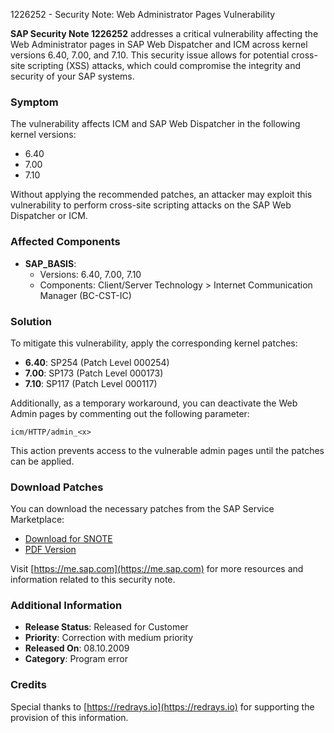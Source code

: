 1226252 - Security Note: Web Administrator Pages Vulnerability

**SAP Security Note 1226252** addresses a critical vulnerability affecting the Web Administrator pages in SAP Web Dispatcher and ICM across kernel versions 6.40, 7.00, and 7.10. This security issue allows for potential cross-site scripting (XSS) attacks, which could compromise the integrity and security of your SAP systems.

### **Symptom**
The vulnerability affects ICM and SAP Web Dispatcher in the following kernel versions:
- 6.40
- 7.00
- 7.10

Without applying the recommended patches, an attacker may exploit this vulnerability to perform cross-site scripting attacks on the SAP Web Dispatcher or ICM.

### **Affected Components**
- **SAP_BASIS**:
  - Versions: 6.40, 7.00, 7.10
  - Components: Client/Server Technology > Internet Communication Manager (BC-CST-IC)

### **Solution**
To mitigate this vulnerability, apply the corresponding kernel patches:
- **6.40**: SP254 (Patch Level 000254)
- **7.00**: SP173 (Patch Level 000173)
- **7.10**: SP117 (Patch Level 000117)

Additionally, as a temporary workaround, you can deactivate the Web Admin pages by commenting out the following parameter:
```plaintext
icm/HTTP/admin_<x>
```
This action prevents access to the vulnerable admin pages until the patches can be applied.

### **Download Patches**
You can download the necessary patches from the SAP Service Marketplace:
- [Download for SNOTE](https://notesdownloads.sap.com/note/0040000016549232017)
- [PDF Version](https://userapps.support.sap.com/sap/support/sfm/notes/print/0001226252?language=en-US&token=B912E8E729C4D952BA833465EDF4859E)

Visit [https://me.sap.com](https://me.sap.com) for more resources and information related to this security note.

### **Additional Information**
- **Release Status**: Released for Customer
- **Priority**: Correction with medium priority
- **Released On**: 08.10.2009
- **Category**: Program error

### **Credits**
Special thanks to [https://redrays.io](https://redrays.io) for supporting the provision of this information.